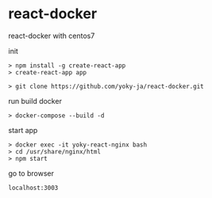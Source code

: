 # react-docker
react-docker with centos7

init
```
> npm install -g create-react-app
> create-react-app app

> git clone https://github.com/yoky-ja/react-docker.git
```

run build docker
```
> docker-compose --build -d
```

start app
```
> docker exec -it yoky-react-nginx bash
> cd /usr/share/nginx/html
> npm start
```

go to browser
```
localhost:3003
```
